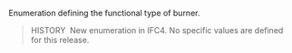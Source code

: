 ﻿Enumeration defining the functional type of burner.

> HISTORY&nbsp; New enumeration in IFC4. No specific values are defined for this release.